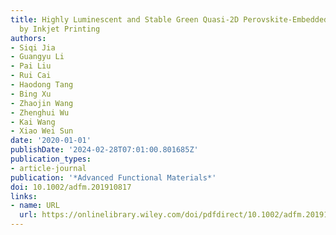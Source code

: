 ```yaml
---
title: Highly Luminescent and Stable Green Quasi‐2D Perovskite‐Embedded Polymer Sheets
  by Inkjet Printing
authors:
- Siqi Jia
- Guangyu Li
- Pai Liu
- Rui Cai
- Haodong Tang
- Bing Xu
- Zhaojin Wang
- Zhenghui Wu
- Kai Wang
- Xiao Wei Sun
date: '2020-01-01'
publishDate: '2024-02-28T07:01:00.801685Z'
publication_types:
- article-journal
publication: '*Advanced Functional Materials*'
doi: 10.1002/adfm.201910817
links:
- name: URL
  url: https://onlinelibrary.wiley.com/doi/pdfdirect/10.1002/adfm.201910817?download=true
---
```

